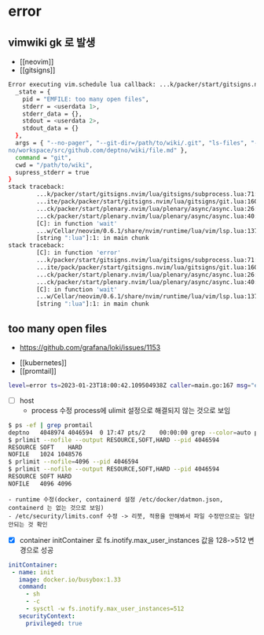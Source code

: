 # error

## vimwiki gk 로 발생
- [[neovim]]
- [[gitsigns]]
```sh
Error executing vim.schedule lua callback: ...k/packer/start/gitsigns.nvim/lua/gitsigns/subprocess.lua:71: Failed to spawn process: {
  _state = {
    pid = "EMFILE: too many open files",
    stderr = <userdata 1>,
    stderr_data = {},
    stdout = <userdata 2>,
    stdout_data = {}
  },
  args = { "--no-pager", "--git-dir=/path/to/wiki/.git", "ls-files", "--stage", "--others", "--exclude-standard", "--eol", "/Users/dept
no/workspace/src/github.com/deptno/wiki/file.md" },
  command = "git",
  cwd = "/path/to/wiki",
  supress_stderr = true
}
stack traceback:
        ...k/packer/start/gitsigns.nvim/lua/gitsigns/subprocess.lua:71: in function 'run_job'
        ...ite/pack/packer/start/gitsigns.nvim/lua/gitsigns/git.lua:160: in function 'returned_function'
        ...ck/packer/start/plenary.nvim/lua/plenary/async/async.lua:26: in function 'callback_or_next'
        ...ck/packer/start/plenary.nvim/lua/plenary/async/async.lua:40: in function <...ck/packer/start/plenary.nvim/lua/plenary/async/async.lua:39>
        [C]: in function 'wait'
        ...w/Cellar/neovim/0.6.1/share/nvim/runtime/lua/vim/lsp.lua:1371: in function '_vim_exit_handler'
        [string ":lua"]:1: in main chunk
stack traceback:
        [C]: in function 'error'
        ...k/packer/start/gitsigns.nvim/lua/gitsigns/subprocess.lua:71: in function 'run_job'
        ...ite/pack/packer/start/gitsigns.nvim/lua/gitsigns/git.lua:160: in function 'returned_function'
        ...ck/packer/start/plenary.nvim/lua/plenary/async/async.lua:26: in function 'callback_or_next'
        ...ck/packer/start/plenary.nvim/lua/plenary/async/async.lua:40: in function <...ck/packer/start/plenary.nvim/lua/plenary/async/async.lua:39>
        [C]: in function 'wait'
        ...w/Cellar/neovim/0.6.1/share/nvim/runtime/lua/vim/lsp.lua:1371: in function '_vim_exit_handler'
        [string ":lua"]:1: in main chunk

```

## too many open files
+ https://github.com/grafana/loki/issues/1153
- [[kubernetes]]
- [[promtail]]
```sh
level=error ts=2023-01-23T18:00:42.109504938Z caller=main.go:167 msg="error creating promtail" error="failed to make file target manager: too many open files"
```
  - [ ] host
    - process 수정
      process에 ulimit 설정으로 해결되지 않는 것으로 보임
```sh 
$ ps -ef | grep promtail
deptno   4048974 4046594  0 17:47 pts/2    00:00:00 grep --color=auto promtail
$ prlimit --nofile --output RESOURCE,SOFT,HARD --pid 4046594
RESOURCE SOFT    HARD
NOFILE   1024 1048576
$ prlimit --nofile=4096 --pid 4046594
$ prlimit --nofile --output RESOURCE,SOFT,HARD --pid 4046594
RESOURCE SOFT HARD
NOFILE   4096 4096
```
    - runtime 수정(docker, containerd 설정 /etc/docker/datmon.json, containerd 는 없는 것으로 보임)
    - /etc/security/limits.conf 수정 -> 리붓, 적용을 안해봐서 파일 수정만으로는 일단 안되는 것 확인
  - [X] container
    initContainer 로 fs.inotify.max_user_instances 값을 128->512 변경으로 성공
```yaml
initContainer:
 - name: init
   image: docker.io/busybox:1.33
   command:
     - sh
     - -c
     - sysctl -w fs.inotify.max_user_instances=512
   securityContext:
     privileged: true
```
